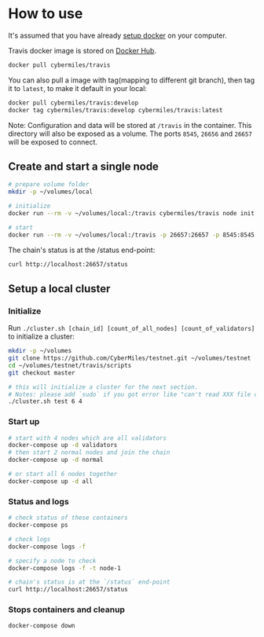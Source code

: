 # How to use

It's assumed that you have already [setup docker](https://docs.docker.com/install/) on your computer.

Travis docker image is stored on [Docker Hub](https://hub.docker.com/r/cybermiles/travis/tags/).

```sh
docker pull cybermiles/travis
```

You can also pull a image with tag(mapping to different git branch), then tag it to `latest`, to make it default in your local:

```sh
docker pull cybermiles/travis:develop
docker tag cybermiles/travis:develop cybermiles/travis:latest
```

Note: Configuration and data will be stored at `/travis` in the container. This directory will also be exposed as a volume. The ports `8545`, `26656` and `26657` will be exposed to connect.

## Create and start a single node

```sh
# prepare volume folder
mkdir -p ~/volumes/local

# initialize
docker run --rm -v ~/volumes/local:/travis cybermiles/travis node init --home=/travis

# start
docker run --rm -v ~/volumes/local:/travis -p 26657:26657 -p 8545:8545 cybermiles/travis node start --home=/travis
```

The chain's status is at the /status end-point:

```sh
curl http://localhost:26657/status
```

## Setup a local cluster

### Initialize

Run `./cluster.sh [chain_id] [count_of_all_nodes] [count_of_validators]` to initialize a cluster:

```sh
mkdir -p ~/volumes
git clone https://github.com/CyberMiles/testnet.git ~/volumes/testnet
cd ~/volumes/testnet/travis/scripts
git checkout master

# this will initialize a cluster for the next section.
# Notes: please add `sudo` if you got error like "can't read XXX file or directory ..."
./cluster.sh test 6 4
```

### Start up

```sh
# start with 4 nodes which are all validators
docker-compose up -d validators
# then start 2 normal nodes and join the chain
docker-compose up -d normal

# or start all 6 nodes together
docker-compose up -d all
```

### Status and logs

```sh
# check status of these containers
docker-compose ps

# check logs
docker-compose logs -f

# specify a node to check
docker-compose logs -f -t node-1

# chain's status is at the `/status` end-point
curl http://localhost:26657/status
```

### Stops containers and cleanup

```sh
docker-compose down
```
